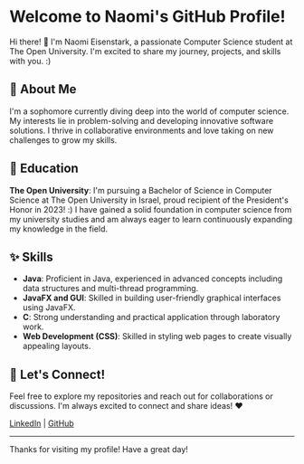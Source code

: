 # Welcome to Naomi's GitHub Profile! 
Hi there! 👋 I'm Naomi Eisenstark, a passionate Computer Science student at The Open University. 
I'm excited to share my journey, projects, and skills with you. :)

## 💅 About Me  
I'm a sophomore currently diving deep into the world of computer science. My interests lie in problem-solving and developing innovative software solutions. I thrive in collaborative environments and love taking on new challenges to grow my skills.

## 🌱 Education  
**The Open University**:
    I'm pursuing a Bachelor of Science in Computer Science at The Open University in Israel, proud recipient of the President's Honor in 2023! :)
    I have gained a solid foundation in computer science from my university studies and am always eager to learn continuously expanding my knowledge in the field.

## ✨ Skills 
- **Java**: Proficient in Java, experienced in advanced concepts including data structures and multi-thread programming.
- **JavaFX and GUI**: Skilled in building user-friendly graphical interfaces using JavaFX.
- **C**: Strong understanding and practical application through laboratory work.
- **Web Development (CSS)**: Skilled in styling web pages to create visually appealing layouts.

## 💌 Let's Connect! 
Feel free to explore my repositories and reach out for collaborations or discussions. I'm always excited to connect and share ideas! ❤️

[LinkedIn](https://www.linkedin.com/in/NaomiEisenstark) | [GitHub](https://github.com/NaomiEisen)

---

Thanks for visiting my profile! Have a great day!


<!--
**NaomiEisen/NaomiEisen** is a ✨ _special_ ✨ repository because its `README.md` (this file) appears on your GitHub profile.

Here are some ideas to get you started:
## Hi there 👋
- 🔭 I’m currently working on ...
- 🌱 I’m currently learning ...
- 👯 I’m looking to collaborate on ...
- 🤔 I’m looking for help with ...
- 💬 Ask me about ...
- 📫 How to reach me: ...
- 😄 Pronouns: ...
- ⚡ Fun fact: ...
-->

